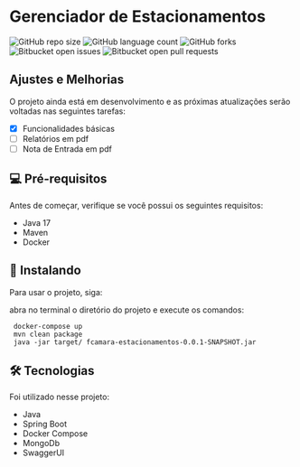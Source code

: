 # Gerenciador de Estacionamentos

![GitHub repo size](https://img.shields.io/github/repo-size/iuricode/README-template?style=for-the-badge)
![GitHub language count](https://img.shields.io/github/languages/count/iuricode/README-template?style=for-the-badge)
![GitHub forks](https://img.shields.io/github/forks/iuricode/README-template?style=for-the-badge)
![Bitbucket open issues](https://img.shields.io/bitbucket/issues/iuricode/README-template?style=for-the-badge)
![Bitbucket open pull requests](https://img.shields.io/bitbucket/pr-raw/iuricode/README-template?style=for-the-badge)

## Ajustes e Melhorias 

O projeto ainda está em desenvolvimento e as próximas atualizações serão voltadas nas seguintes tarefas:

- [x] Funcionalidades básicas
- [ ] Relatórios em pdf
- [ ] Nota de Entrada em pdf

## 💻 Pré-requisitos

Antes de começar, verifique se você possui os seguintes requisitos:

- Java 17
- Maven
- Docker

## 🚀 Instalando

Para usar o projeto, siga:

 abra no terminal o diretório do projeto e execute os comandos:
````
 docker-compose up
 mvn clean package
 java -jar target/ fcamara-estacionamentos-0.0.1-SNAPSHOT.jar
````

## 🛠️ Tecnologias

Foi utilizado nesse projeto:

- Java
- Spring Boot
- Docker Compose
- MongoDb
- SwaggerUI